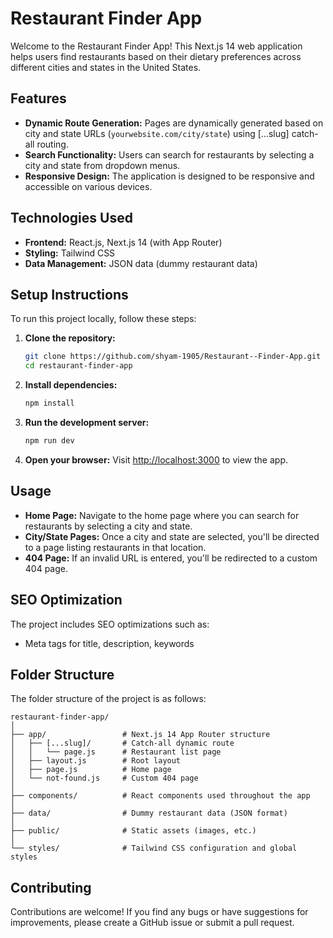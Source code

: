 

# Restaurant Finder App

Welcome to the Restaurant Finder App! This Next.js 14 web application helps users find restaurants based on their dietary preferences across different cities and states in the United States.

## Features

- **Dynamic Route Generation:** Pages are dynamically generated based on city and state URLs (`yourwebsite.com/city/state`) using [...slug] catch-all routing.
- **Search Functionality:** Users can search for restaurants by selecting a city and state from dropdown menus.
- **Responsive Design:** The application is designed to be responsive and accessible on various devices.

## Technologies Used

- **Frontend:** React.js, Next.js 14 (with App Router)
- **Styling:** Tailwind CSS
- **Data Management:** JSON data (dummy restaurant data)

## Setup Instructions

To run this project locally, follow these steps:

1. **Clone the repository:**
   ```bash
   git clone https://github.com/shyam-1905/Restaurant--Finder-App.git
   cd restaurant-finder-app
   ```

2. **Install dependencies:**
   ```bash
   npm install
   ```

3. **Run the development server:**
   ```bash
   npm run dev
   ```

4. **Open your browser:**
   Visit [http://localhost:3000](http://localhost:3000) to view the app.

## Usage

- **Home Page:** Navigate to the home page where you can search for restaurants by selecting a city and state.
- **City/State Pages:** Once a city and state are selected, you'll be directed to a page listing restaurants in that location.
- **404 Page:** If an invalid URL is entered, you'll be redirected to a custom 404 page.

## SEO Optimization

The project includes SEO optimizations such as:
- Meta tags for title, description, keywords

## Folder Structure

The folder structure of the project is as follows:

```
restaurant-finder-app/
│
├── app/                 # Next.js 14 App Router structure
│   ├── [...slug]/       # Catch-all dynamic route
│   │   └── page.js      # Restaurant list page
│   ├── layout.js        # Root layout
│   ├── page.js          # Home page
│   └── not-found.js     # Custom 404 page
│
├── components/          # React components used throughout the app
│
├── data/                # Dummy restaurant data (JSON format)
│
├── public/              # Static assets (images, etc.)
│
└── styles/              # Tailwind CSS configuration and global styles
```

## Contributing

Contributions are welcome! If you find any bugs or have suggestions for improvements, please create a GitHub issue or submit a pull request.

